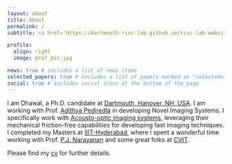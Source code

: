 ```yaml
---
layout: about
title: About
permalink: /
subtitle: <a href='https://dartmouth-risc-lab.github.io/risc-lab-website/'>Affiliations</a> RISC, VCL, Dartmouth, Hanover, NH, USA 

profile:
  align: right
  image: prof_pic.jpg

news: true # includes a list of news items
selected_papers: true # includes a list of papers marked as "selected={true}"
social: true # includes social icons at the bottom of the page
---
```


I am Dhawal, a Ph.D. candidate at [Dartmouth, Hanover, NH, USA](https://home.dartmouth.edu/dartmouth). I am working with Prof. [Adithya Pediredla](https://sites.google.com/view/adithyapediredla/) in developing Novel Imaging Systems. I specifically work with [Acousto\-optic imaging systems](https://www.nature.com/articles/s41467-023-40864-z), leveraging their mechanical friction-free capabilities for developing fast imaging techniques. I completed my Masters at [IIIT-Hyderabad](https://www.iiit.ac.in/), where I spent a wonderful time working with Prof. [P.J. Narayanan](https://en.wikipedia.org/wiki/P._J._Narayanan) and some great folks at [CVIT](https://cvit.iiit.ac.in/).


Please find my [cv](/assets/pdf/dhawal1939_cv.pdf) for further details.
